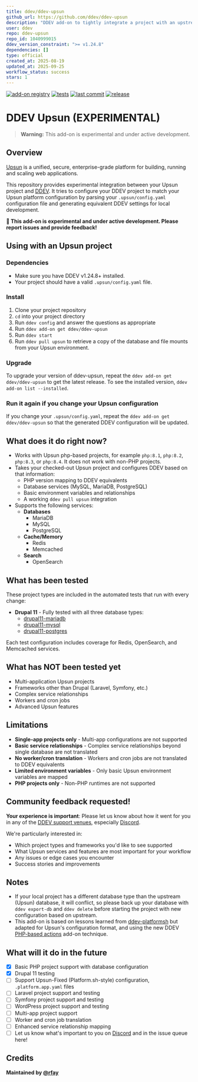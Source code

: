 ```yaml
---
title: ddev/ddev-upsun
github_url: https://github.com/ddev/ddev-upsun
description: "DDEV add-on to tightly integrate a project with an upstream Upsun site"
user: ddev
repo: ddev-upsun
repo_id: 1040999015
ddev_version_constraint: ">= v1.24.8"
dependencies: []
type: official
created_at: 2025-08-19
updated_at: 2025-09-25
workflow_status: success
stars: 1
---
```


[![add-on registry](https://img.shields.io/badge/DDEV-Add--on_Registry-blue)](https://addons.ddev.com)
[![tests](https://github.com/ddev/ddev-upsun/actions/workflows/tests.yml/badge.svg?branch=main)](https://github.com/ddev/ddev-upsun/actions/workflows/tests.yml?query=branch%3Amain)
[![last commit](https://img.shields.io/github/last-commit/ddev/ddev-upsun)](https://github.com/ddev/ddev-upsun/commits)
[![release](https://img.shields.io/github/v/release/ddev/ddev-upsun)](https://github.com/ddev/ddev-upsun/releases/latest)

# DDEV Upsun (EXPERIMENTAL)

> **Warning:** This add-on is experimental and under active development.
## Overview

[Upsun](https://upsun.com/) is a unified, secure, enterprise-grade platform for building, running and scaling web applications.

This repository provides experimental integration between your Upsun project and [DDEV](https://ddev.com). It tries to  configure your DDEV project to match your Upsun platform configuration by parsing your `.upsun/config.yaml` configuration file and generating equivalent DDEV settings for local development.

**🚨 This add-on is experimental and under active development. Please report issues and provide feedback!**

## Using with an Upsun project

### Dependencies

* Make sure you have DDEV v1.24.8+ installed.
* Your project should have a valid `.upsun/config.yaml` file.

### Install
1. Clone your project repository
2. `cd` into your project directory
3. Run `ddev config` and answer the questions as appropriate
4. Run `ddev add-on get ddev/ddev-upsun`
5. Run `ddev start`
6. Run `ddev pull upsun` to retrieve a copy of the database and file mounts from your Upsun environment.

### Upgrade

To upgrade your version of ddev-upsun, repeat the `ddev add-on get ddev/ddev-upsun` to get the latest release. To see the installed version, `ddev add-on list --installed`.

### Run it again if you change your Upsun configuration

If you change your `.upsun/config.yaml`, repeat the `ddev add-on get ddev/ddev-upsun` so that the generated DDEV configuration will be updated.

## What does it do right now?

* Works with Upsun php-based projects, for example `php:8.1`, `php:8.2`, `php:8.3`, or `php:8.4`. It does not work with non-PHP projects.
* Takes your checked-out Upsun project and configures DDEV based on that information:
    * PHP version mapping to DDEV equivalents
    * Database services (MySQL, MariaDB, PostgreSQL)
    * Basic environment variables and relationships
    * A working `ddev pull upsun` integration
* Supports the following services:
    * **Databases**
      * MariaDB
      * MySQL
      * PostgreSQL
    * **Cache/Memory**
      * Redis
      * Memcached
    * **Search**
      * OpenSearch

## What has been tested

These project types are included in the automated tests that run with every change:

* **Drupal 11** - Fully tested with all three database types:
  * [drupal11-mariadb](https://github.com/ddev/ddev-upsun/blob/main/tests/testdata/drupal11-mariadb/)
  * [drupal11-mysql](https://github.com/ddev/ddev-upsun/blob/main/tests/testdata/drupal11-mysql/)
  * [drupal11-postgres](https://github.com/ddev/ddev-upsun/blob/main/tests/testdata/drupal11-postgres/)

Each test configuration includes coverage for Redis, OpenSearch, and Memcached services.

## What has NOT been tested yet

* Multi-application Upsun projects
* Frameworks other than Drupal (Laravel, Symfony, etc.)
* Complex service relationships
* Workers and cron jobs
* Advanced Upsun features

## Limitations

* **Single-app projects only** - Multi-app configurations are not supported
* **Basic service relationships** - Complex service relationships beyond single database are not translated
* **No worker/cron translation** - Workers and cron jobs are not translated to DDEV equivalents
* **Limited environment variables** - Only basic Upsun environment variables are mapped
* **PHP projects only** - Non-PHP runtimes are not supported

## Community feedback requested!

**Your experience is important**: Please let us know about how it went for you in any of the [DDEV support venues](https://ddev.readthedocs.io/en/stable/users/support/), especially [Discord](https://discord.gg/5wjP76mBJD).

We're particularly interested in:

* Which project types and frameworks you'd like to see supported
* What Upsun services and features are most important for your workflow
* Any issues or edge cases you encounter
* Success stories and improvements

## Notes

* If your local project has a different database type than the upstream (Upsun) database, it will conflict, so please back up your database with `ddev export-db` and `ddev delete` before starting the project with new configuration based on upstream.
* This add-on is based on lessons learned from [ddev-platformsh](https://github.com/ddev/ddev-platformsh) but adapted for Upsun's configuration format, and using the new DDEV [PHP-based actions](https://docs.ddev.com/en/stable/users/extend/creating-add-ons/#action-types-bash-vs-php) add-on technique. 

## What will it do in the future

- [x] Basic PHP project support with database configuration
- [x] Drupal 11 testing
- [ ] Support Upsun-Fixed (Platform.sh-style) configuration, `.platform.app.yaml` files
- [ ] Laravel project support and testing
- [ ] Symfony project support and testing
- [ ] WordPress project support and testing
- [ ] Multi-app project support
- [ ] Worker and cron job translation
- [ ] Enhanced service relationship mapping
- [ ] Let us know what's important to you on [Discord](https://ddev.com/s/discord) and in the issue queue here!

## Credits

**Maintained by [@rfay](https://github.com/rfay)**
